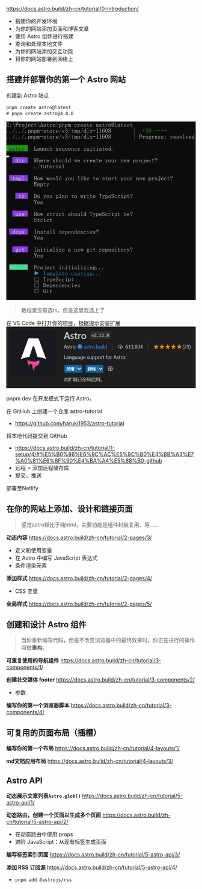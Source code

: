 https://docs.astro.build/zh-cn/tutorial/0-introduction/
- 搭建你的开发环境
- 为你的网站添加页面和博客文章
- 使用 Astro 组件进行搭建
- 查询和处理本地文件
- 为你的网站添加交互功能
- 将你的网站部署到网络上

## 搭建并部署你的第一个 Astro 网站
创建新 Astro 站点
```
pnpm create astro@latest
# pnpm create astro@4.8.0
```
![](assets/Pasted%20image%2020240729111532.png)
> 教程里没有选ts，但是这里我选上了

在 VS Code 中打开你的项目，根据提示安装扩展
![](assets/Pasted%20image%2020240729112339.png)

pnpm dev 在开发模式下运行 Astro。

在 GitHub 上创建一个仓库 astro-tutorial
- https://github.com/haruki1953/astro-tutorial

将本地代码提交到 GitHub
- https://docs.astro.build/zh-cn/tutorial/1-setup/4/#%E5%B0%86%E6%9C%AC%E5%9C%B0%E4%BB%A3%E7%A0%81%E6%8F%90%E4%BA%A4%E5%88%B0-github
- 远程 > 添加远程储存库
- 提交，推送

部署至Netlify

## 在你的网站上添加、设计和链接页面

> 感觉astro相比于纯html，主要功能是组件封装复用、等……


**动态内容** https://docs.astro.build/zh-cn/tutorial/2-pages/3/
- 定义和使用变量
- 在 Astro 中编写 JavaScript 表达式
- 条件渲染元素

**添加样式** https://docs.astro.build/zh-cn/tutorial/2-pages/4/
- CSS 变量

**全局样式** https://docs.astro.build/zh-cn/tutorial/2-pages/5/


## 创建和设计 Astro 组件
> 当你重新编写代码，但是不改变浏览器中的最终效果时，你正在进行的操作叫做**重构**。

**可重复使用的导航组件** https://docs.astro.build/zh-cn/tutorial/3-components/1/

**创建社交媒体 footer** https://docs.astro.build/zh-cn/tutorial/3-components/2/
- 参数

**编写你的第一个浏览器脚本** https://docs.astro.build/zh-cn/tutorial/3-components/4/


## 可复用的页面布局（插槽）

**编写你的第一个布局** https://docs.astro.build/zh-cn/tutorial/4-layouts/1/

**md文档应用布局** https://docs.astro.build/zh-cn/tutorial/4-layouts/3/


## Astro API

**动态展示文章列表`Astro.glob()`** https://docs.astro.build/zh-cn/tutorial/5-astro-api/1/

**动态路由，创建一个页面以生成多个页面** https://docs.astro.build/zh-cn/tutorial/5-astro-api/2/
- 在动态路由中使用 props
- 进阶 JavaScript：从现有标签生成页面

**编写标签索引页面** https://docs.astro.build/zh-cn/tutorial/5-astro-api/3/

**添加 RSS 订阅源** https://docs.astro.build/zh-cn/tutorial/5-astro-api/4/
- `pnpm add @astrojs/rss`








